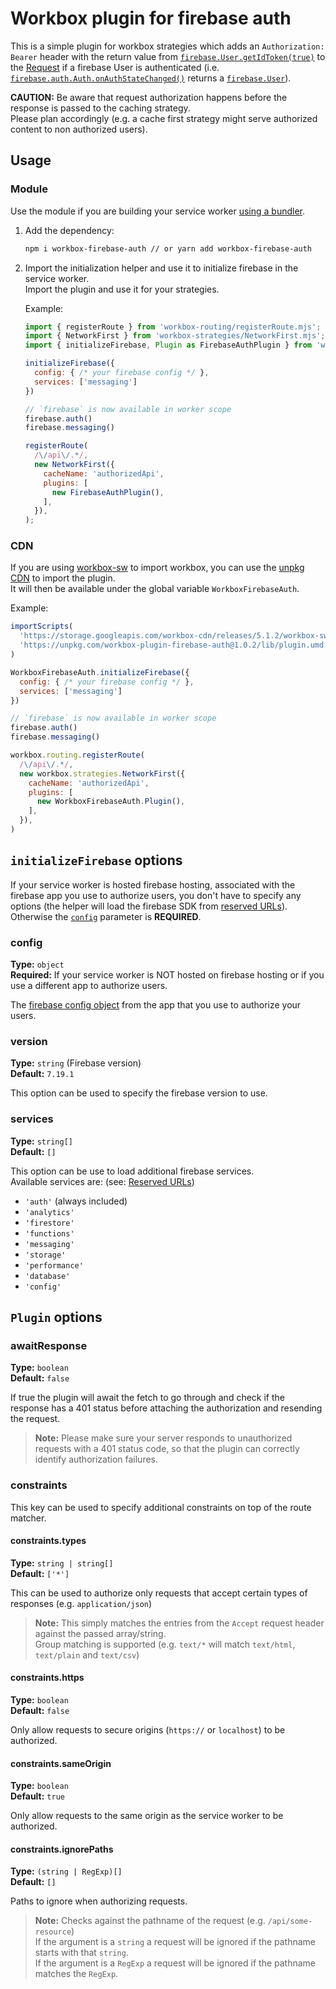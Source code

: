 # Workbox plugin for firebase auth

This is a simple plugin for workbox strategies which adds an `Authorization: Bearer` header with the return value from [`firebase.User.getIdToken(true)`](https://firebase.google.com/docs/reference/js/firebase.User#getidtoken) to the [Request](https://developer.mozilla.org/en-US/docs/Web/API/Request) if a firebase User is authenticated (i.e. [`firebase.auth.Auth.onAuthStateChanged()`](https://firebase.google.com/docs/reference/js/firebase.auth.Auth#onauthstatechanged) returns a [`firebase.User`](https://firebase.google.com/docs/reference/js/firebase.User)).

**CAUTION:** Be aware that request authorization happens before the response is passed to the caching strategy.  
Please plan accordingly (e.g. a cache first strategy might serve authorized content to non authorized users).

## Usage

### Module

Use the module if you are building your service worker [using a bundler](https://developers.google.com/web/tools/workbox/guides/using-bundlers).

1. Add the dependency:

   ```sh
   npm i workbox-firebase-auth // or yarn add workbox-firebase-auth
   ```

2. Import the initialization helper and use it to initialize firebase in the service worker.  
   Import the plugin and use it for your strategies.

   Example:

   ```js
   import { registerRoute } from 'workbox-routing/registerRoute.mjs';
   import { NetworkFirst } from 'workbox-strategies/NetworkFirst.mjs';
   import { initializeFirebase, Plugin as FirebaseAuthPlugin } from 'workbox-plugin-firebase-auth';

   initializeFirebase({
     config: { /* your firebase config */ },
     services: ['messaging']
   })

   // `firebase` is now available in worker scope
   firebase.auth()
   firebase.messaging()

   registerRoute(
     /\/api\/.*/,
     new NetworkFirst({
       cacheName: 'authorizedApi',
       plugins: [
         new FirebaseAuthPlugin(),
       ],
     }),
   );
   ```

### CDN

If you are using [workbox-sw](https://developers.google.com/web/tools/workbox/modules/workbox-sw) to import workbox, you can use the [unpkg CDN](https://unpkg.com/) to import the plugin.  
It will then be available under the global variable `WorkboxFirebaseAuth`.

Example:

```js
importScripts(
  'https://storage.googleapis.com/workbox-cdn/releases/5.1.2/workbox-sw.js',
  'https://unpkg.com/workbox-plugin-firebase-auth@1.0.2/lib/plugin.umd.js'
)

WorkboxFirebaseAuth.initializeFirebase({
  config: { /* your firebase config */ },
  services: ['messaging']
})

// `firebase` is now available in worker scope
firebase.auth()
firebase.messaging()

workbox.routing.registerRoute(
  /\/api\/.*/,
  new workbox.strategies.NetworkFirst({
    cacheName: 'authorizedApi',
    plugins: [
      new WorkboxFirebaseAuth.Plugin(),
    ],
  }),
)
```

## `initializeFirebase` options

If your service worker is hosted firebase hosting, associated with the firebase app you use to authorize users, you don't have to specify any options (the helper will load the firebase SDK from [reserved URLs](https://firebase.google.com/docs/hosting/reserved-urls)).  
Otherwise the [`config`](#config) parameter is **REQUIRED**.

### config

**Type:** `object`  
**Required:** If your service worker is NOT hosted on firebase hosting or if you use a different app to authorize users.

The [firebase config object](https://firebase.google.com/docs/web/setup?authuser=0#config-object) from the app that you use to authorize your users.

### version

**Type:** `string` (Firebase version)  
**Default:** `7.19.1`

This option can be used to specify the firebase version to use.

### services

**Type:** `string[]`  
**Default:** `[]`

This option can be use to load additional firebase services.  
Available services are: (see: [Reserved URLs](https://firebase.google.com/docs/hosting/reserved-urls#libraries_hosting-urls))

- `'auth'` (always included)
- `'analytics'`
- `'firestore'`
- `'functions'`
- `'messaging'`
- `'storage'`
- `'performance'`
- `'database'`
- `'config'`

## `Plugin` options

### awaitResponse

**Type:** `boolean`  
**Default:** `false`

If true the plugin will await the fetch to go through and check if the response has a 401 status before attaching the authorization and resending the request.

> **Note:** Please make sure your server responds to unauthorized requests with a 401 status code, so that the plugin can correctly identify authorization failures.

### constraints

This key can be used to specify additional constraints on top of the route matcher.

#### constraints.types

**Type:** `string | string[]`  
**Default:** `['*']`

This can be used to authorize only requests that accept certain types of responses (e.g. `application/json`)

> **Note:** This simply matches the entries from the `Accept` request header against the passed array/string.  
> Group matching is supported (e.g. `text/*` will match `text/html`, `text/plain` and `text/csv`)

#### constraints.https

**Type:** `boolean`  
**Default:** `false`

Only allow requests to secure origins (`https://` or `localhost`) to be authorized.

#### constraints.sameOrigin

**Type:** `boolean`  
**Default:** `true`

Only allow requests to the same origin as the service worker to be authorized.

#### constraints.ignorePaths

**Type:** `(string | RegExp)[]`  
**Default:** `[]`

Paths to ignore when authorizing requests.  

> **Note:** Checks against the pathname of the request (e.g. `/api/some-resource`)  
> If the argument is a `string` a request will be ignored if the pathname starts with that `string`.  
> If the argument is a `RegExp` a request will be ignored if the pathname matches the `RegExp`.
